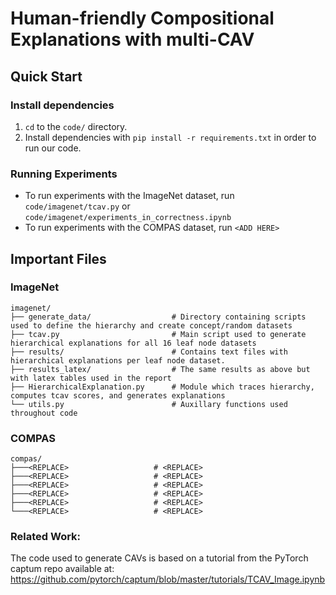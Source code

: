 # Human-friendly Compositional Explanations with multi-CAV

## Quick Start
### Install dependencies
1. `cd` to the `code/` directory.
2. Install dependencies with `pip install -r requirements.txt` in order to run our code.

### Running Experiments
- To run experiments with the ImageNet dataset, run `code/imagenet/tcav.py` or `code/imagenet/experiments_in_correctness.ipynb`
- To run experiments with the COMPAS dataset, run `<ADD HERE>`

## Important Files

### ImageNet
```
imagenet/
├── generate_data/                  # Directory containing scripts used to define the hierarchy and create concept/random datasets
├── tcav.py                         # Main script used to generate hierarchical explanations for all 16 leaf node datasets
├── results/                        # Contains text files with hierarchical explanations per leaf node dataset.
├── results_latex/                  # The same results as above but with latex tables used in the report
├── HierarchicalExplanation.py      # Module which traces hierarchy, computes tcav scores, and generates explanations
└── utils.py                        # Auxillary functions used throughout code
```

### COMPAS
```
compas/
├───<REPLACE>                   # <REPLACE>
├───<REPLACE>                   # <REPLACE>
├───<REPLACE>                   # <REPLACE>
├───<REPLACE>                   # <REPLACE>
├───<REPLACE>                   # <REPLACE>
└───<REPLACE>                   # <REPLACE>
```

### Related Work:
The code used to generate CAVs is based on a tutorial from the PyTorch captum repo available at: https://github.com/pytorch/captum/blob/master/tutorials/TCAV_Image.ipynb